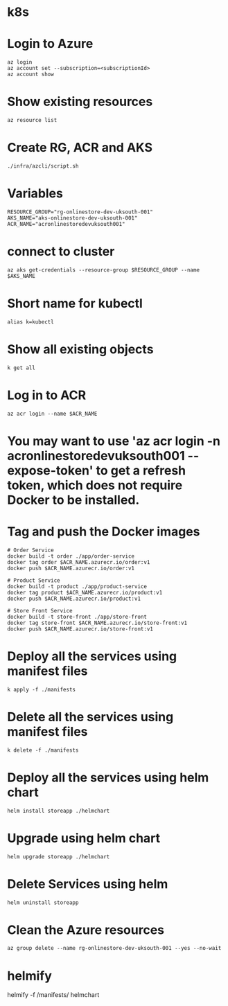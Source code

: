 # k8s

# Login to Azure
    az login
    az account set --subscription=<subscriptionId>
    az account show

# Show existing resources
    az resource list

# Create RG, ACR and AKS
    ./infra/azcli/script.sh

# Variables
    RESOURCE_GROUP="rg-onlinestore-dev-uksouth-001"
    AKS_NAME="aks-onlinestore-dev-uksouth-001"
    ACR_NAME="acronlinestoredevuksouth001"

# connect to cluster
    az aks get-credentials --resource-group $RESOURCE_GROUP --name $AKS_NAME

# Short name for kubectl
    alias k=kubectl

# Show all existing objects
    k get all

# Log in to ACR
    az acr login --name $ACR_NAME
    
# You may want to use 'az acr login -n acronlinestoredevuksouth001 --expose-token' to get a refresh token, which does not require Docker to be installed.

# Tag and push the Docker images

    # Order Service
    docker build -t order ./app/order-service 
    docker tag order $ACR_NAME.azurecr.io/order:v1
    docker push $ACR_NAME.azurecr.io/order:v1

    # Product Service
    docker build -t product ./app/product-service 
    docker tag product $ACR_NAME.azurecr.io/product:v1
    docker push $ACR_NAME.azurecr.io/product:v1

    # Store Front Service
    docker build -t store-front ./app/store-front
    docker tag store-front $ACR_NAME.azurecr.io/store-front:v1
    docker push $ACR_NAME.azurecr.io/store-front:v1

# Deploy all the services using manifest files
    k apply -f ./manifests

# Delete all the services using manifest files  
    k delete -f ./manifests

# Deploy all the services using helm chart
    helm install storeapp ./helmchart
# Upgrade using helm chart
    helm upgrade storeapp ./helmchart
# Delete Services using helm
    helm uninstall storeapp

# Clean the Azure resources
    az group delete --name rg-onlinestore-dev-uksouth-001 --yes --no-wait



# helmify  
helmify -f /manifests/ helmchart